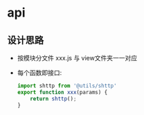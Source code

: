 # api

## 设计思路

- 按模块分文件 xxx.js 与 view文件夹一一对应
- 每个函数即接口:

  ```js
  import shttp from '@utils/shttp'
  export function xxx(params) {
      return shttp();
  }
  ```